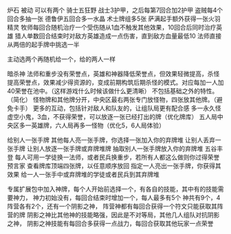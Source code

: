 炉石
被动 可以有两个
骑士五狂野
战士3护甲，之后每第7回合加2护甲
盗贼每4个回合多抽一张
德鲁伊五回合多一水晶
术士牌组多5张
萨满起手额外获得一张火羽精灵
牧师每回合随机治疗一个受伤随从1血不触发其他效果，10回合后同时治疗英雄
猎人单数回合结束时对敌方英雄造成一点伤害，直到敌方血量最低10
法师直接从两倍的起手牌中挑选一半

主动选两个再随机给一个，给的两人一样

暗杀神
法师和重步没有荣誉点，英雄和神器降低荣誉点，但效果轻微提高，杀怪提高荣誉点，效果减少得资源的，变成前期构筑后期杀怪的模式。对应每加一人加40荣誉在池中。（这样游戏什么时候该做什么更清晰）
不包括基础之外的特性。（简化）
怪物牌和其他牌分开，中央区最右两张专门放怪物，四张放其他牌。（避免卡手）
更多的互动，包括针对敌人和队友的，让组队局更有配合感
多一永久怪虚空小鬼，3血，不获得荣誉，可以放逐一张已经打出的牌（优化牌库）
五人局中央区多一英雄牌，六人局再多一怪物（优化5，6人局体验）

给别人一张手牌
其他每人亮一张手牌，你选择一张加入你的弃牌堆
让别人丢弃一张手牌
让别人放逐一张手牌或弃牌堆牌
抽取别人一张手牌放入你的弃牌堆
五谷丰登
每人可用一学徒换一法师，或者民兵换重步，若所有人都这么做则你过得荣誉
预言家 查看牌库顶端四张牌，以任意顺序放回
指定一人亮出一张手牌，你获得其效果
给一人一张手中或弃牌堆的学徒或者民兵到其弃牌堆

专属扩展包中加入神牌，每个人开始前选择一个，有各自的技能，其中有的技能需要神力，
神力初始没有，每回合结束时增加一个，每人最多有5个
神共有9个，4阵营各有2个，还有一个阴影之神，
阵营神都有每回合获得一个符文只能获取其阵营的牌
阴影之神比其他神的技能略强，因此是不对等局，其他几人组队对抗阴影之神，
阴影之神技能有每回合多获得一点战力，每回合获取其他玩家一点荣誉